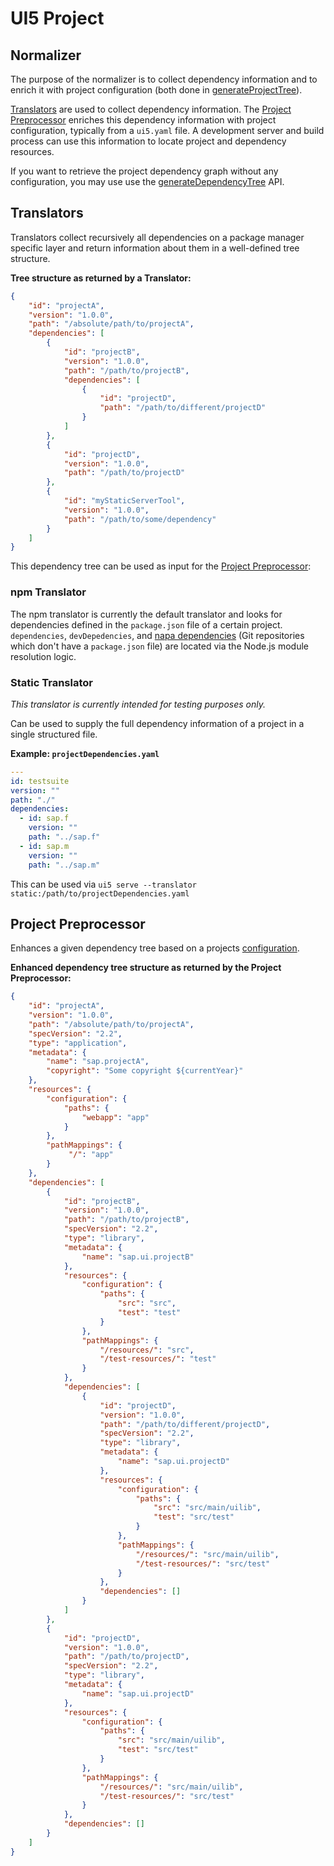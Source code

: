# UI5 Project
## Normalizer
The purpose of the normalizer is to collect dependency information and to enrich it with project configuration (both done in [generateProjectTree](https://sap.github.io/ui5-tooling/module-@ui5_project.normalizer.html#.generateProjectTree)).

[Translators](#translators) are used to collect dependency information. The [Project Preprocessor](#project-preprocessor) enriches this dependency information with project configuration, typically from a `ui5.yaml` file. A development server and build process can use this information to locate project and dependency resources.

If you want to retrieve the project dependency graph without any configuration, you may use use the [generateDependencyTree](https://sap.github.io/ui5-tooling/module-@ui5_project.normalizer.html#.generateDependencyTree) API.

## Translators
Translators collect recursively all dependencies on a package manager specific layer and return information about them in a well-defined tree structure.

**Tree structure as returned by a Translator:**
````json
{
    "id": "projectA",
    "version": "1.0.0",
    "path": "/absolute/path/to/projectA",
    "dependencies": [
        {
            "id": "projectB",
            "version": "1.0.0",
            "path": "/path/to/projectB",
            "dependencies": [
                {
                    "id": "projectD",
                    "path": "/path/to/different/projectD"
                }
            ]
        },
        {
            "id": "projectD",
            "version": "1.0.0",
            "path": "/path/to/projectD"
        },
        {
            "id": "myStaticServerTool",
            "version": "1.0.0",
            "path": "/path/to/some/dependency"
        }
    ]
}
````
This dependency tree can be used as input for the [Project Preprocessor](#project-preprocessor):

### npm Translator
The npm translator is currently the default translator and looks for dependencies defined in the `package.json` file of a certain project. `dependencies`, `devDepedencies`, and [napa dependencies](https://github.com/shama/napa) (Git repositories which don't have a `package.json` file) are located via the Node.js module resolution logic.

### Static Translator
*This translator is currently intended for testing purposes only.*

Can be used to supply the full dependency information of a project in a single structured file.

**Example: `projectDependencies.yaml`**
````yaml
---
id: testsuite
version: ""
path: "./"
dependencies:
  - id: sap.f
    version: ""
    path: "../sap.f"
  - id: sap.m
    version: ""
    path: "../sap.m"
````

This can be used via `ui5 serve --translator static:/path/to/projectDependencies.yaml`

## Project Preprocessor
Enhances a given dependency tree based on a projects [configuration](docs/Configuration.md).

**Enhanced dependency tree structure as returned by the Project Preprocessor:**
````json
{
    "id": "projectA",
    "version": "1.0.0",
    "path": "/absolute/path/to/projectA",
    "specVersion": "2.2",
    "type": "application",
    "metadata": {
        "name": "sap.projectA",
        "copyright": "Some copyright ${currentYear}"
    },
    "resources": {
        "configuration": {
            "paths": {
                "webapp": "app"
            }
        },
        "pathMappings": {
             "/": "app"
        }
    },
    "dependencies": [
        {
            "id": "projectB",
            "version": "1.0.0",
            "path": "/path/to/projectB",
            "specVersion": "2.2",
            "type": "library",
            "metadata": {
                "name": "sap.ui.projectB"
            },
            "resources": {
                "configuration": {
                    "paths": {
                        "src": "src",
                        "test": "test"
                    }
                },
                "pathMappings": {
                    "/resources/": "src",
                    "/test-resources/": "test"
                }
            },
            "dependencies": [
                {
                    "id": "projectD",
                    "version": "1.0.0",
                    "path": "/path/to/different/projectD",
                    "specVersion": "2.2",
                    "type": "library",
                    "metadata": {
                        "name": "sap.ui.projectD"
                    },
                    "resources": {
                        "configuration": {
                            "paths": {
                                "src": "src/main/uilib",
                                "test": "src/test"
                            }
                        },
                        "pathMappings": {
                            "/resources/": "src/main/uilib",
                            "/test-resources/": "src/test"
                        }
                    },
                    "dependencies": []
                }
            ]
        },
        {
            "id": "projectD",
            "version": "1.0.0",
            "path": "/path/to/projectD",
            "specVersion": "2.2",
            "type": "library",
            "metadata": {
                "name": "sap.ui.projectD"
            },
            "resources": {
                "configuration": {
                    "paths": {
                        "src": "src/main/uilib",
                        "test": "src/test"
                    }
                },
                "pathMappings": {
                    "/resources/": "src/main/uilib",
                    "/test-resources/": "src/test"
                }
            },
            "dependencies": []
        }
    ]
}
````
